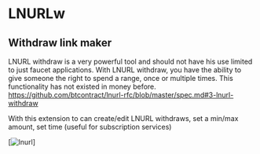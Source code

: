 # LNURLw
## Withdraw link maker
LNURL withdraw is a very powerful tool and should not have his use limited to just faucet applications. With LNURL withdraw, you have the ability to give someone the right to spend a range, once or multiple times. This functionality has not existed in money before.
https://github.com/btcontract/lnurl-rfc/blob/master/spec.md#3-lnurl-withdraw

With this extension to can create/edit LNURL withdraws, set a min/max amount, set time (useful for subscription services)

[![lnurl](https://i.imgur.com/qHi7ExL.png)]
